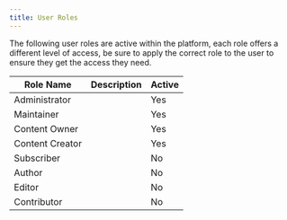 ```yaml
---
title: User Roles
---
```


The following user roles are active within the platform, each role offers a different level of access, be sure to apply the correct role to the user to ensure they get the access they need. 

| Role Name     | Description | Active
| ------------- | ----------- | -------
Administrator   |			  | Yes
Maintainer      |             | Yes
Content Owner   |             | Yes
Content Creator |             | Yes
Subscriber      |             | No
Author          |             | No
Editor          |             | No
Contributor     |             | No